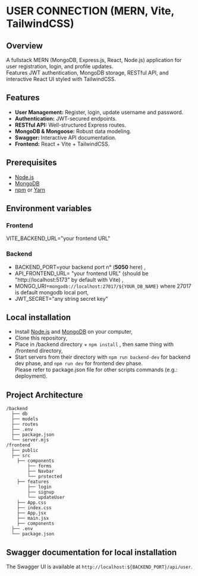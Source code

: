 # USER CONNECTION (MERN, Vite, TailwindCSS)

## Overview

A fullstack MERN (MongoDB, Express.js, React, Node.js) application for user registration, login, and profile updates.  
Features JWT authentication, MongoDB storage, RESTful API, and interactive React UI styled with TailwindCSS.


## Features
- **User Management:** Register, login, update username and password.  
- **Authentication:** JWT-secured endpoints.  
- **RESTful API:** Well-structured Express routes.  
- **MongoDB & Mongoose:** Robust data modeling.  
- **Swagger:** Interactive API documentation.  
- **Frontend:** React + Vite + TailwindCSS.  


## Prerequisites
- [Node.js](https://nodejs.org/)  
- [MongoDB](https://www.mongodb.com/)  
- [npm](https://www.npmjs.com/) or [Yarn](https://yarnpkg.com/)  


## Environment variables
### Frontend
VITE_BACKEND_URL="your frontend URL"  

### Backend
- BACKEND_PORT=your backend port n° (**5050** here)  , 
- API_FRONTEND_URL= "your frontend URL" (should be "http://localhost:5173" by default with Vite)  , 
- MONGO_URI=`mongodb://localhost:27017/${YOUR_DB_NAME}` where 27017 is default mongodb local port,   
- JWT_SECRET="any string secret key"  


## Local installation
- Install [Node.js](https://nodejs.org/) and [MongoDB](https://www.mongodb.com/) on your computer,  
- Clone this repository,  
- Place in /backend directory + `npm install` , then same thing with /frontend directory,  
- Start servers from their directory with `npm run backend-dev` for backend dev phase, and `npm run dev` for frontend dev phase.  
Please refer to package.json file for other scripts commands (e.g.: deployment).  


## Project Architecture
```
/backend
  ├── db
  ├── models
  ├── routes
  ├── .env
  ├── package.json
  └── server.mjs
/frontend
  ├── public
  ├── src
    ├── components
        ├── forms
        ├── Navbar
        └── protected
    ├── features
        ├── login
        ├── signup
        └── updateUser
    ├── App.css
    ├── index.css
    ├── App.jsx
    ├── main.jsx
    ├── components
  ├── .env
  └── package.json
```

## Swagger documentation for local installation
The Swagger UI is available at `http://localhost:${BACKEND_PORT}/api/user`.  

